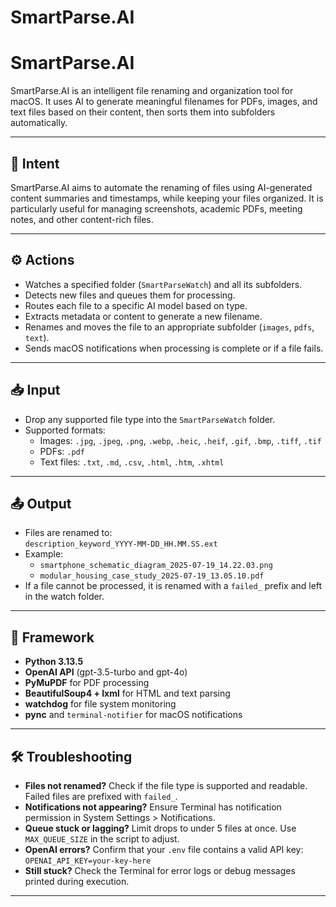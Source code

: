# SmartParse.AI

# SmartParse.AI

SmartParse.AI is an intelligent file renaming and organization tool for macOS. It uses AI to generate meaningful filenames for PDFs, images, and text files based on their content, then sorts them into subfolders automatically.

---

## 📌 Intent

SmartParse.AI aims to automate the renaming of files using AI-generated content summaries and timestamps, while keeping your files organized. It is particularly useful for managing screenshots, academic PDFs, meeting notes, and other content-rich files.

---

## ⚙️ Actions

- Watches a specified folder (`SmartParseWatch`) and all its subfolders.
- Detects new files and queues them for processing.
- Routes each file to a specific AI model based on type.
- Extracts metadata or content to generate a new filename.
- Renames and moves the file to an appropriate subfolder (`images`, `pdfs`, `text`).
- Sends macOS notifications when processing is complete or if a file fails.

---

## 📥 Input

- Drop any supported file type into the `SmartParseWatch` folder.
- Supported formats:
  - Images: `.jpg`, `.jpeg`, `.png`, `.webp`, `.heic`, `.heif`, `.gif`, `.bmp`, `.tiff`, `.tif`
  - PDFs: `.pdf`
  - Text files: `.txt`, `.md`, `.csv`, `.html`, `.htm`, `.xhtml`

---

## 📤 Output

- Files are renamed to:  
  `description_keyword_YYYY-MM-DD_HH.MM.SS.ext`
- Example:
  - `smartphone_schematic_diagram_2025-07-19_14.22.03.png`
  - `modular_housing_case_study_2025-07-19_13.05.10.pdf`
- If a file cannot be processed, it is renamed with a `failed_` prefix and left in the watch folder.

---

## 🧠 Framework

- **Python 3.13.5**
- **OpenAI API** (gpt-3.5-turbo and gpt-4o)
- **PyMuPDF** for PDF processing
- **BeautifulSoup4 + lxml** for HTML and text parsing
- **watchdog** for file system monitoring
- **pync** and `terminal-notifier` for macOS notifications

---

## 🛠️ Troubleshooting

- **Files not renamed?** Check if the file type is supported and readable. Failed files are prefixed with `failed_`.
- **Notifications not appearing?** Ensure Terminal has notification permission in System Settings > Notifications.
- **Queue stuck or lagging?** Limit drops to under 5 files at once. Use `MAX_QUEUE_SIZE` in the script to adjust.
- **OpenAI errors?** Confirm that your `.env` file contains a valid API key:  
  `OPENAI_API_KEY=your-key-here`
- **Still stuck?** Check the Terminal for error logs or debug messages printed during execution.

---